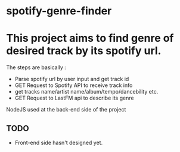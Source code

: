# spotify-genre-finder
<h1> This project aims to find genre of desired track by its spotify url. </h1>
<p>The steps are basically : </p>
<ul>
  <li> Parse spotify url by user input and get track id </li>
  <li> GET Request to Spotify API to receive track info </li>
  <li> get tracks name/artist name/album/tempo/dancebility etc. </li>
  <li> GET Request to LastFM api to describe its genre </li>
  </ul>
<p> NodeJS used at the back-end side of the project </p>
<h2> TODO </h2>
<ul>
  <li> Front-end side hasn't designed yet.</li>
  </ul>
